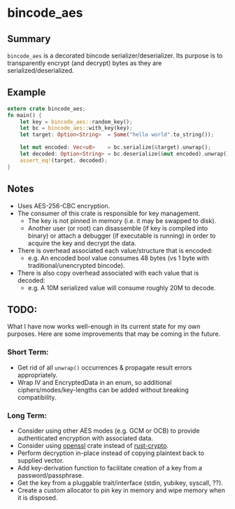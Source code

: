 # bincode_aes

## Summary
`bincode_aes` is a decorated bincode serializer/deserializer.
Its purpose is to transparently encrypt (and decrypt) bytes as they are serialized/deserialized.

## Example
```rust
extern crate bincode_aes;
fn main() {
    let key = bincode_aes::random_key();
    let bc = bincode_aes::with_key(key);
    let target: Option<String>  = Some("hello world".to_string());

    let mut encoded: Vec<u8>    = bc.serialize(&target).unwrap();
    let decoded: Option<String> = bc.deserialize(&mut encoded).unwrap();
    assert_eq!(target, decoded);
}
```

## Notes
* Uses AES-256-CBC encryption.
* The consumer of this crate is responsible for key management.
  * The key is not pinned in memory (i.e. it may be swapped to disk).
  * Another user (or root) can disassemble (if key is compiled into binary) or attach a debugger (if executable is running) in order to acquire the key and decrypt the data.
* There is overhead associated each value/structure that is encoded:
  * e.g. An encoded bool value consumes 48 bytes (vs 1 byte with traditional/unencrypted bincode).
* There is also copy overhead associated with each value that is decoded:
  * e.g. A 10M serialized value will consume roughly 20M to decode.

## TODO:

What I have now works well-enough in its current state for my own purposes.
Here are some improvements that may be coming in the future.

### Short Term:
* Get rid of all `unwrap()` occurrences & propagate result errors appropriately.
* Wrap IV and EncryptedData in an enum, so additional ciphers/modes/key-lengths can be added without breaking compatibility.

### Long Term:
* Consider using other AES modes (e.g. GCM or OCB) to provide authenticated encryption with associated data.
* Consider using [openssl](https://crates.io/crates/openssl) crate instead of [rust-crypto](https://crates.io/crates/rust-crypto).
* Perform decryption in-place instead of copying plaintext back to supplied vector.
* Add key-derivation function to facilitate creation of a key from a password/passphrase.
* Get the key from a pluggable trait/interface (stdin, yubikey, syscall, ??).
* Create a custom allocator to pin key in memory and wipe memory when it is disposed.
